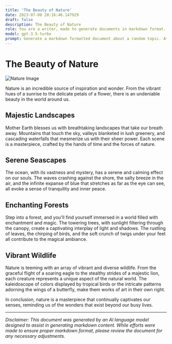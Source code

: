```yaml
---
title: 'The Beauty of Nature'
date: 2023-07-08 20:16:46.147929
draft: false
description: The Beauty of Nature
role: You are a writer, made to generate documents in markdown format. It is very important that all of the documents you generate are in valid markdown format.
model: gpt-3.5-turbo
prompt: Generate a markdown formatted document about a random topic. At the bottom, include a disclaimer explaining that the document was generated by you. The first line of the document should be the title. Make sure that the entire document is in proper markdown format, using a mix of various tags to make the document visually appealing.
---
```


# The Beauty of Nature

![Nature Image](https://example.com/nature.jpg)

Nature is an incredible source of inspiration and wonder. From the vibrant hues of a sunrise to the delicate petals of a flower, there is an undeniable beauty in the world around us. 

## Majestic Landscapes

Mother Earth blesses us with breathtaking landscapes that take our breath away. Mountains that touch the sky, valleys blanketed in lush greenery, and cascading waterfalls that mesmerize us with their sheer power. Each scene is a masterpiece, crafted by the hands of time and the forces of nature.

## Serene Seascapes

The ocean, with its vastness and mystery, has a serene and calming effect on our souls. The waves crashing against the shore, the salty breeze in the air, and the infinite expanse of blue that stretches as far as the eye can see, all evoke a sense of tranquility and inner peace.

## Enchanting Forests

Step into a forest, and you'll find yourself immersed in a world filled with enchantment and magic. The towering trees, with sunlight filtering through the canopy, create a captivating interplay of light and shadows. The rustling of leaves, the chirping of birds, and the soft crunch of twigs under your feet all contribute to the magical ambiance.

## Vibrant Wildlife

Nature is teeming with an array of vibrant and diverse wildlife. From the graceful flight of a soaring eagle to the stealthy strides of a majestic lion, each creature represents a unique aspect of the natural world. The kaleidoscope of colors displayed by tropical birds or the intricate patterns adorning the wings of a butterfly, make them works of art in their own right.

In conclusion, nature is a masterpiece that continually captivates our senses, reminding us of the wonders that exist beyond our busy lives.

---

*Disclaimer: This document was generated by an AI language model designed to assist in generating markdown content. While efforts were made to ensure proper markdown format, please review the document for any necessary adjustments.*